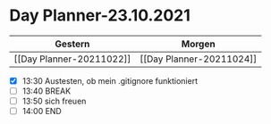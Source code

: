 
Day Planner-23.10.2021
======================
  
| Gestern                  | Morgen                   |
| ------------------------ | ------------------------ |
| [[Day Planner-20211022]] | [[Day Planner-20211024]] |

- [x] 13:30 Austesten, ob mein .gitignore funktioniert
- [ ] 13:40 BREAK
- [ ] 13:50 sich freuen
- [ ] 14:00 END